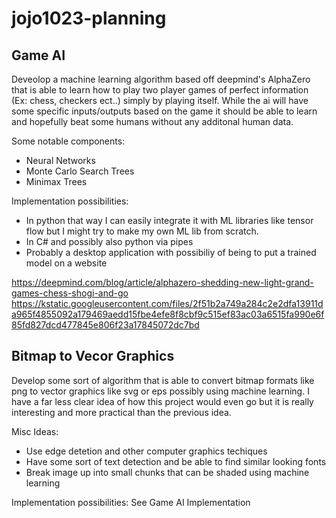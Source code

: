 # jojo1023-planning

## Game AI
Deveolop a machine learning algorithm based off deepmind's AlphaZero that is able to learn how to play two player games of perfect information (Ex: chess, checkers ect..) simply by playing itself. While the ai will have some specific inputs/outputs based on the game it should be able to learn and hopefully beat some humans without any additonal human data. 

Some notable components:
* Neural Networks
* Monte Carlo Search Trees
* Minimax Trees

Implementation possibilities:
* In python that way I can easily integrate it with ML libraries like tensor flow but I might try to make my own ML lib from scratch.
* In C# and possibly also python via pipes 
* Probably a desktop application with possibiliy of being to put a trained model on a website

https://deepmind.com/blog/article/alphazero-shedding-new-light-grand-games-chess-shogi-and-go
https://kstatic.googleusercontent.com/files/2f51b2a749a284c2e2dfa13911da965f4855092a179469aedd15fbe4efe8f8cbf9c515ef83ac03a6515fa990e6f85fd827dcd477845e806f23a17845072dc7bd

## Bitmap to Vecor Graphics
Develop some sort of algorithm that is able to convert bitmap formats like png to vector graphics like svg or eps possibly using machine learning. I have a far less clear idea of how this project would even go but it is really interesting and more practical than the previous idea. 

Misc Ideas:
* Use edge detetion and other computer graphics techiques
* Have some sort of text detection and be able to find similar looking fonts
* Break image up into small chunks that can be shaded using machine learning

Implementation possibilities: See Game AI Implementation
